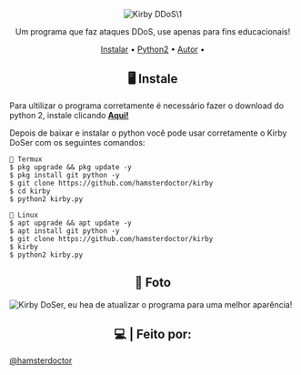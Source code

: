 <p>
<p align="center" ><img alt="Kirby DDoS\1" src="https://i.postimg.cc/ZqG6Bq1s/R.png"></p>

  <p align="center">
    Um programa que faz ataques DDoS, use apenas para fins educacionais!
  </p>
</p> 



<p align="center">
  <a href="https://github.com/hamsterdoctor/kirby/files/8884864/Kirby.DoSer.zip">Instalar</a> •
  <a href="https://www.python.org/ftp/python/2.7.15/python-2.7.15.msi">Python2</a> •
  <a href="https://github.com/hamsterdoctor">Autor</a> •
</p>

<h2 align="center">🖥 Instale</h2>

Para ultilizar o programa corretamente é necessário fazer o download do python 2, instale clicando [**Aqui!**](https://www.python.org/ftp/python/2.7.15/python-2.7.15.msi)

Depois de baixar e instalar o python você pode usar corretamente o Kirby DoSer com os seguintes comandos:

```
📱 Termux
$ pkg upgrade && pkg update -y
$ pkg install git python -y
$ git clone https://github.com/hamsterdoctor/kirby
$ cd kirby
$ python2 kirby.py

🐧 Linux
$ apt upgrade && apt update -y
$ apt install git python -y
$ git clone https://github.com/hamsterdoctor/kirby
$ kirby
$ python2 kirby.py

```

<p align="center" >
  <h2 align="center">💞 Foto</h2>
  <img alt="Kirby DoSer, eu hea de atualizar o programa para uma melhor aparência!" src="https://postimg.cc/7bSLxZXv">
</p>


<h2 align="center">💻 | Feito por: </h2>
 <a href="https://github.com/hamsterdoctor">@hamsterdoctor</a> 

